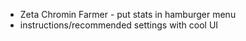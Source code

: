 <ul>
   <li>Zeta Chromin Farmer - put stats in hamburger menu</li>
   <li>instructions/recommended settings with cool UI</li>
</ul>